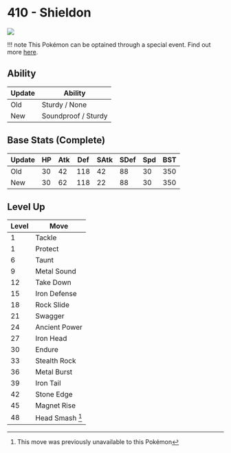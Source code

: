 # 410 - Shieldon
![][410]

!!! note
    This Pokémon can be optained through a special event. Find out more [here](../../special_events/#fossil-pokemon).

## Ability

Update | Ability
---    | ---
Old    | Sturdy / None
New    | Soundproof / Sturdy

## Base Stats (Complete)

Update | HP | Atk | Def | SAtk | SDef | Spd | BST
---    | ---| --- | --- | ---  | ---  | --- | ---
Old    | 30 |  42 |  118 |  42  |  88  |  30  |  350
New    | 30 |  62 |  118 |  22  |  88  |  30  |  350

## Level Up

Level | Move
---   | ---
  1   | Tackle
  1   | Protect
  6   | Taunt
  9   | Metal Sound
 12   | Take Down
 15   | Iron Defense
 18   | Rock Slide
 21   | Swagger
 24   | Ancient Power
 27   | Iron Head
 30   | Endure
 33   | Stealth Rock
 36   | Metal Burst
 39   | Iron Tail
 42   | Stone Edge
 45   | Magnet Rise
 48   | Head Smash [^1]



[410]: ../img/pokemon/410.png

[^1]: This move was previously unavailable to this Pokémon